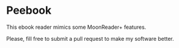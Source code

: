 # Peebook

This ebook reader mimics some MoonReader+ features.

Please, fill free to submit a pull request to make my software better.
